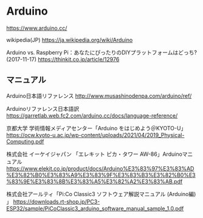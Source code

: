 # Arduino


https://www.arduino.cc/


wikipedia(JP)
https://ja.wikipedia.org/wiki/Arduino



Arduino vs. Raspberry Pi：あなたにぴったりのDIYプラットフォームはどっち?  (2017-11-17)
https://thinkit.co.jp/article/12976

## マニュアル
Arduino日本語リファレンス
http://www.musashinodenpa.com/arduino/ref/

Arduinoリファレンス日本語訳
https://garretlab.web.fc2.com/arduino.cc/docs/language-reference/

京都大学 学術情報メディアセンター「Arduino をはじめよう＠KYOTO-U」
https://ocw.kyoto-u.ac.jp/wp-content/uploads/2021/04/2019_Physical-Computing.pdf



株式会社 イーケイジャパン 「エレキット ピカ・タワー AW-86」Arduinoマニュアル
https://www.elekit.co.jp/product/docs/Arduino%E3%83%97%E3%83%AD%E3%82%B0%E3%83%A9%E3%83%9F%E3%83%B3%E3%82%B0%E3%83%9E%E3%83%8B%E3%83%A5%E3%82%A2%E3%83%AB.pdf

株式会社アールティ「Pi:Co Classic3 ソフトウェア解説マニュアル (Arduino編) 」
https://downloads.rt-shop.jp/PC3-ESP32/sample/PiCoClassic3_arduino_software_manual_sample_1.0.pdf
